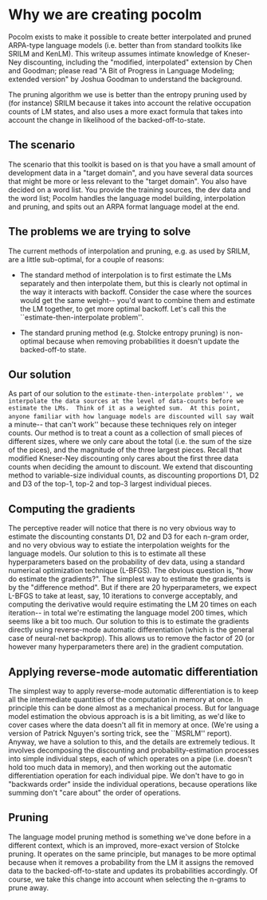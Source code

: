 
# Why we are creating pocolm

Pocolm exists to make it possible to create better interpolated and pruned
ARPA-type language models (i.e. better than from standard toolkits like SRILM
and KenLM).  This writeup assumes intimate knowledge of Kneser-Ney discounting,
including the "modified, interpolated" extension by Chen and Goodman; please
read "A Bit of Progress in Language Modeling; extended version" by Joshua
Goodman to understand the background.

The pruning algorithm we use is better than the entropy pruning used by (for instance)
SRILM because it takes into account the relative occupation counts of LM states, and also
uses a more exact formula that takes into account the change in likelihood of the
backed-off-to-state.

## The scenario

The scenario that this toolkit is based on is that you have a small amount of
development data in a "target domain", and you have several data sources that
might be more or less relevant to the "target domain".  You also have decided on
a word list.  You provide the training sources, the dev data and the word list;
Pocolm handles the language model building, interpolation and pruning, and spits
out an ARPA format language model at the end.

## The problems we are trying to solve

The current methods of interpolation and pruning, e.g. as used by SRILM, are a
little sub-optimal, for a couple of reasons:

  - The standard method of interpolation is to first estimate the LMs separately
    and then interpolate them, but this is clearly not optimal in the way it
    interacts with backoff.  Consider the case where the sources would get the
    same weight-- you'd want to combine them and estimate the LM together, to
    get more optimal backoff.  Let's call this the ``estimate-then-interpolate
    problem''.

  - The standard pruning method (e.g. Stolcke entropy pruning) is non-optimal
    because when removing probabilities it doesn't update the backed-off-to
    state.

## Our solution

As part of our solution to the ``estimate-then-interpolate problem'', we
interpolate the data sources at the level of data-counts before we estimate
the LMs.  Think of it as a weighted sum.  At this point, anyone familiar with
how language models are discounted will say ``wait a minute-- that can't work''
because these techniques rely on integer counts.   Our method is to treat a count as a
collection of small pieces of different sizes, where we only care about the total
(i.e. the sum of the size of the pices), and the magnitude of the three largest
pieces.  Recall that modified Kneser-Ney discounting only cares about the first
three data counts when deciding the amount to discount.  We extend
that discounting method to variable-size individual counts, as discounting proportions
D1, D2 and D3 of the top-1, top-2 and top-3 largest individual pieces.

## Computing the gradients

The perceptive reader will notice that there is no very obvious way to estimate
the discounting constants D1, D2 and D3 for each n-gram order, and no very
obvious way to estiate the interpolation weights for the language models.  Our
solution to this is to estimate all these hyperparameters based on the
probability of dev data, using a standard numerical optimization technique
(L-BFGS).  The obvious question is, "how do estimate the gradients?".  The simplest
way to estimate the gradients is by the "difference method".  But if there
are 20 hyperparameters, we expect L-BFGS to take at least, say, 10 iterations
to converge acceptably, and computing the derivative would require estimating
the LM 20 times on each iteration-- in total we're estimating the language model
200 times, which seems like a bit too much.  Our solution to this is to
estimate the gradients directly using reverse-mode automatic differentiation
(which is the general case of neural-net backprop).  This allows us to remove
the factor of 20 (or however many hyperparameters there are) in the gradient
computation.

## Applying reverse-mode automatic differentiation

The simplest way to apply reverse-mode automatic differentiation is to keep all
the intermediate quantities of the computation in memory at once.  In principle
this can be done almost as a mechanical process.  But for language model
estimation the obvious approach is is a bit limiting, as we'd like to cover
cases where the data doesn't all fit in memory at once.  (We're using a version
of Patrick Nguyen's sorting trick, see the ``MSRLM'' report).  Anyway, we have a
solution to this, and the details are extremely tedious.  It involves
decomposing the discounting and probability-estimation processes into simple
individual steps, each of which operates on a pipe (i.e. doesn't hold too much
data in memory), and then working out the automatic differentiation operation
for each individual pipe.  We don't have to go in "backwards order" inside the
individual operations, because operations like summing don't "care about" the
order of operations.


## Pruning

The language model pruning method is something we've done before in a different
context, which is an improved, more-exact version of Stolcke pruning.  It operates
on the same principle, but manages to be more optimal because when it removes
a probability from the LM it assigns the removed data to the backed-off-to-state
and updates its probabilities accordingly.  Of course, we take this change into
account when selecting the n-grams to prune away.

